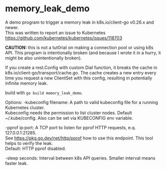 # memory_leak_demo
A demo program to trigger a memory leak in k8s.io/client-go v0.26.x and newer.  
This was written to report an issue to Kubernetes https://github.com/kubernetes/kubernetes/issues/118703

**CAUTION:** this is not a tut0riaI on making a connection pool or using k8s API. 
This program is intentionally broken (and because I wrote it in a hurry, it might be also unintentionally broken). 

If you create a rest.Config with custom Dial function, it breaks the cache in k8s.io/client-go/transport/cache.go.
The cache creates a new entry every time you request a new ClientSet with this config, 
resulting in potentially infinite memory leak.

build with `go build memory_leak_demo`.

Options:
-kubeconfig filename: A path to valid kubeconfig file for a running Kubernetes cluster.  
Kubeconfig needs the permission to list cluster nodes.  Default ~/.kube/config.
Also can be set via KUBECONFIG env variable.

-pprof ip:port: A TCP port to listen for pprof HTTP requests, e.q. 127.0.0.1:21285.  
See https://pkg.go.dev/net/http/pprof how to use this endpoint.  This tool helps to verify the leak.  
Default: HTTP pprof disabled.

-sleep seconds: Interval between k8s API queries. Smaller interval means faster leak.
